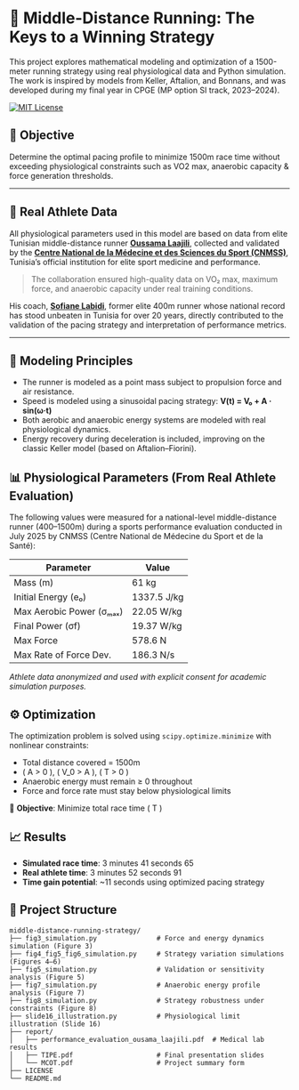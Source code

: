 # 🏃 Middle-Distance Running: The Keys to a Winning Strategy

This project explores mathematical modeling and optimization of a 1500-meter running strategy using real physiological data and Python simulation. The work is inspired by models from Keller, Aftalion, and Bonnans, and was developed during my final year in CPGE (MP option SI track, 2023–2024).

[![MIT License](https://img.shields.io/badge/license-MIT-blue.svg)](LICENSE)

## 🎯 Objective

Determine the optimal pacing profile to minimize 1500m race time without exceeding physiological constraints such as VO2 max, anaerobic capacity & force generation thresholds.

---

## 🧪 Real Athlete Data

All physiological parameters used in this model are based on data from elite Tunisian middle-distance runner [**Oussama Laajili**](https://worldathletics.org/athletes/tunisia/osama-al-ajili-15036538), collected and validated by the [**Centre National de la Médecine et des Sciences du Sport (CNMSS)**](https://cnmss.tn/), Tunisia’s official institution for elite sport medicine and performance.

> The collaboration ensured high-quality data on VO₂ max, maximum force, and anaerobic capacity under real training conditions.

His coach, [**Sofiane Labidi**](https://fr.wikipedia.org/wiki/Sofiane_Labidi), former elite 400m runner whose national record has stood unbeaten in Tunisia for over 20 years, directly contributed to the validation of the pacing strategy and interpretation of performance metrics.

---

## 🧠 Modeling Principles

- The runner is modeled as a point mass subject to propulsion force and air resistance.
- Speed is modeled using a sinusoidal pacing strategy:  **V(t) = V₀ + A · sin(ω·t)**
- Both aerobic and anaerobic energy systems are modeled with real physiological dynamics.
- Energy recovery during deceleration is included, improving on the classic Keller model (based on Aftalion–Fiorini).

## 📊 Physiological Parameters (From Real Athlete Evaluation)

The following values were measured for a national-level middle-distance runner (400–1500m) during a sports performance evaluation conducted in July 2025 by CNMSS (Centre National de Médecine du Sport et de la Santé):

| Parameter                     | Value        |
|------------------------------|--------------|
| Mass (m)                     | 61 kg        |
| Initial Energy (e₀)          | 1337.5 J/kg  |
| Max Aerobic Power (σₘₐₓ)     | 22.05 W/kg   |
| Final Power (σf)             | 19.37 W/kg   |
| Max Force                    | 578.6 N      |
| Max Rate of Force Dev.       | 186.3 N/s    |

*Athlete data anonymized and used with explicit consent for academic simulation purposes.*

## ⚙️ Optimization

The optimization problem is solved using `scipy.optimize.minimize` with nonlinear constraints:

- Total distance covered = 1500m
- \( A > 0 \), \( V_0 > A \), \( T > 0 \)
- Anaerobic energy must remain ≥ 0 throughout
- Force and force rate must stay below physiological limits

🎯 **Objective**: Minimize total race time \( T \)

## 📈 Results

- **Simulated race time**: 3 minutes 41 seconds 65
- **Real athlete time**: 3 minutes 52 seconds 91
- **Time gain potential**: ~11 seconds using optimized pacing strategy

## 📁 Project Structure

```plaintext
middle-distance-running-strategy/
├── fig3_simulation.py               # Force and energy dynamics simulation (Figure 3)
├── fig4_fig5_fig6_simulation.py     # Strategy variation simulations (Figures 4–6)
├── fig5_simulation.py               # Validation or sensitivity analysis (Figure 5)
├── fig7_simulation.py               # Anaerobic energy profile analysis (Figure 7)
├── fig8_simulation.py               # Strategy robustness under constraints (Figure 8)
├── slide16_illustration.py          # Physiological limit illustration (Slide 16)
├── report/
│   ├── performance_evaluation_ousama_laajili.pdf  # Medical lab results
│   ├── TIPE.pdf                     # Final presentation slides
│   └── MCOT.pdf                     # Project summary form
├── LICENSE
└── README.md

